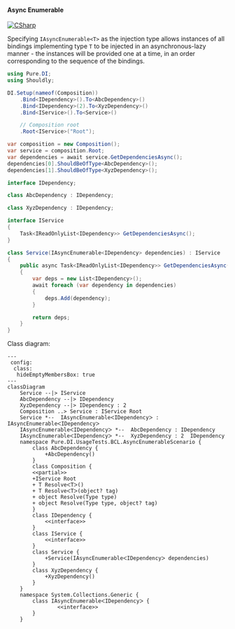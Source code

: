 #### Async Enumerable

[![CSharp](https://img.shields.io/badge/C%23-code-blue.svg)](../tests/Pure.DI.UsageTests/BaseClassLibrary/AsyncEnumerableScenario.cs)

Specifying `IAsyncEnumerable<T>` as the injection type allows instances of all bindings implementing type `T` to be injected in an asynchronous-lazy manner - the instances will be provided one at a time, in an order corresponding to the sequence of the bindings.


```c#
using Pure.DI;
using Shouldly;

DI.Setup(nameof(Composition))
    .Bind<IDependency>().To<AbcDependency>()
    .Bind<IDependency>(2).To<XyzDependency>()
    .Bind<IService>().To<Service>()

    // Composition root
    .Root<IService>("Root");

var composition = new Composition();
var service = composition.Root;
var dependencies = await service.GetDependenciesAsync();
dependencies[0].ShouldBeOfType<AbcDependency>();
dependencies[1].ShouldBeOfType<XyzDependency>();

interface IDependency;

class AbcDependency : IDependency;

class XyzDependency : IDependency;

interface IService
{
    Task<IReadOnlyList<IDependency>> GetDependenciesAsync();
}

class Service(IAsyncEnumerable<IDependency> dependencies) : IService
{
    public async Task<IReadOnlyList<IDependency>> GetDependenciesAsync()
    {
        var deps = new List<IDependency>();
        await foreach (var dependency in dependencies)
        {
            deps.Add(dependency);
        }

        return deps;
    }
}
```


Class diagram:

```mermaid
---
 config:
  class:
   hideEmptyMembersBox: true
---
classDiagram
	Service --|> IService
	AbcDependency --|> IDependency
	XyzDependency --|> IDependency : 2 
	Composition ..> Service : IService Root
	Service *--  IAsyncEnumerableᐸIDependencyᐳ : IAsyncEnumerableᐸIDependencyᐳ
	IAsyncEnumerableᐸIDependencyᐳ *--  AbcDependency : IDependency
	IAsyncEnumerableᐸIDependencyᐳ *--  XyzDependency : 2  IDependency
	namespace Pure.DI.UsageTests.BCL.AsyncEnumerableScenario {
		class AbcDependency {
			+AbcDependency()
		}
		class Composition {
		<<partial>>
		+IService Root
		+ T ResolveᐸTᐳ()
		+ T ResolveᐸTᐳ(object? tag)
		+ object Resolve(Type type)
		+ object Resolve(Type type, object? tag)
		}
		class IDependency {
			<<interface>>
		}
		class IService {
			<<interface>>
		}
		class Service {
			+Service(IAsyncEnumerableᐸIDependencyᐳ dependencies)
		}
		class XyzDependency {
			+XyzDependency()
		}
	}
	namespace System.Collections.Generic {
		class IAsyncEnumerableᐸIDependencyᐳ {
				<<interface>>
		}
	}
```

